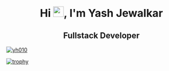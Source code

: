 <h1 align="center">Hi <img src="https://github.com/ParthJohri/ParthJohri/blob/readME/icons/Hi.gif" width="28px"/>, I'm Yash Jewalkar</h2>
<h2 align="center">
Fullstack Developer

</h2>


<p align="left"> <a href="https://github.com/ryo-ma/github-profile-trophy"><img src="https://github-profile-trophy.vercel.app/?username=yh010&title=-Reviews" alt="yh010" /></a> </p>



[![trophy](https://github-profile-trophy.vercel.app/?username=yash12169)](https://github.com/ryo-ma/github-profile-trophy)

